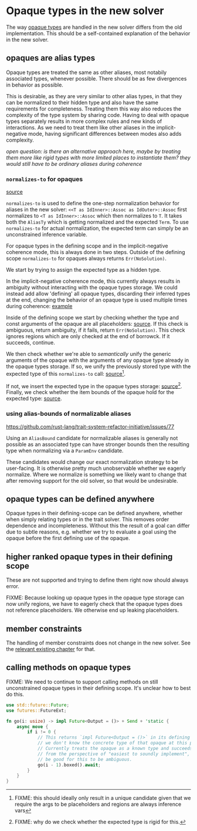 # Opaque types in the new solver

The way [opaque types](../opaque-types-type-alias-impl-trait.md) are handled in the new solver differs from the old implementation.
This should be a self-contained explanation of the behavior in the new solver.

## opaques are alias types

Opaque types are treated the same as other aliases, most notabily associated types,
whenever possible. There should be as few divergences in behavior as possible.

This is desirable, as they are very similar to other alias types, in that they can be
normalized to their hidden type and also have the same requirements for completeness.
Treating them this way also reduces the complexity of the type system by sharing code.
Having to deal with opaque types separately results in more complex rules and new kinds
of interactions. As we need to treat them like other aliases in the implicit-negative
mode, having significant differences between modes also adds complexity.

*open question: is there an alternative approach here, maybe by treating them more like rigid
types with more limited places to instantiate them? they would still have to be ordinary
aliases during coherence*

### `normalizes-to` for opaques

[source][norm]

`normalizes-to` is used to define the one-step normalization behavior for aliases in the new
solver: `<<T as IdInner>::Assoc as IdOuter>::Assoc` first normalizes to `<T as IdInner>::Assoc`
which then normalizes to `T`. It takes both the `AliasTy` which is getting normalized and the
expected `Term`. To use `normalizes-to` for actual normalization, the expected term can simply
be an unconstrained inference variable.

For opaque types in the defining scope and in the implicit-negative coherence mode, this is
always done in two steps. Outside of the defining scope `normalizes-to` for opaques always
returns `Err(NoSolution)`.

We start by trying to assign the expected type as a hidden type.

In the implicit-negative coherence mode, this currently always results in ambiguity without
interacting with the opaque types storage. We could instead add allow 'defining' all opaque types,
discarding their inferred types at the end, changing the behavior of an opaque type is used
multiple times during coherence: [example][coherence-example]

Inside of the defining scope we start by checking whether the type and const arguments of the
opaque are all placeholders: [source][placeholder-ck]. If this check is ambiguous,
return ambiguity, if it fails, return `Err(NoSolution)`. This check ignores regions which are
only checked at the end of borrowck. If it succeeds, continue.

We then check whether we're able to *semantically* unify the generic arguments of the opaque
with the arguments of any opaque type already in the opaque types storage. If so, we unify the
previously stored type with the expected type of this `normalizes-to` call: [source][eq-prev][^1].

If not, we insert the expected type in the opaque types storage: [source][insert-storage][^2]. 
Finally, we check whether the item bounds of the opaque hold for the expected type:
[source][item-bounds-ck].

[norm]: https://github.com/rust-lang/rust/blob/384d26fc7e3bdd7687cc17b2662b091f6017ec2a/compiler/rustc_trait_selection/src/solve/normalizes_to/opaque_types.rs#L13
[coherence-example]: https://github.com/rust-lang/rust/blob/master/tests/ui/type-alias-impl-trait/coherence_different_hidden_ty.rs
[placeholder-ck]: https://github.com/rust-lang/rust/blob/384d26fc7e3bdd7687cc17b2662b091f6017ec2a/compiler/rustc_trait_selection/src/solve/normalizes_to/opaque_types.rs#L33
[check-storage]: https://github.com/rust-lang/rust/blob/384d26fc7e3bdd7687cc17b2662b091f6017ec2a/compiler/rustc_trait_selection/src/solve/normalizes_to/opaque_types.rs#L51-L52
[eq-prev]: https://github.com/rust-lang/rust/blob/384d26fc7e3bdd7687cc17b2662b091f6017ec2a/compiler/rustc_trait_selection/src/solve/normalizes_to/opaque_types.rs#L51-L59
[insert-storage]: https://github.com/rust-lang/rust/blob/384d26fc7e3bdd7687cc17b2662b091f6017ec2a/compiler/rustc_trait_selection/src/solve/normalizes_to/opaque_types.rs#L68
[item-bounds-ck]: https://github.com/rust-lang/rust/blob/384d26fc7e3bdd7687cc17b2662b091f6017ec2a/compiler/rustc_trait_selection/src/solve/normalizes_to/opaque_types.rs#L69-L74

[^1]: FIXME: this should ideally only result in a unique candidate given that we require the args to be placeholders and regions are always inference vars
[^2]: FIXME: why do we check whether the expected type is rigid for this.

### using alias-bounds of normalizable aliases

https://github.com/rust-lang/trait-system-refactor-initiative/issues/77

Using an `AliasBound` candidate for normalizable aliases is generally not possible as an
associated type can have stronger bounds then the resulting type when normalizing via a
`ParamEnv` candidate.

These candidates would change our exact normalization strategy to be user-facing. It is otherwise
pretty much unobservable whether we eagerly normalize. Where we normalize is something we likely
want to change that after removing support for the old solver, so that would be undesirable.

## opaque types can be defined anywhere

Opaque types in their defining-scope can be defined anywhere, whether when simply relating types
or in the trait solver. This removes order dependence and incompleteness. Without this the result
of a goal can differ due to subtle reasons, e.g. whether we try to evaluate a goal using the
opaque before the first defining use of the opaque.

## higher ranked opaque types in their defining scope

These are not supported and trying to define them right now should always error.

FIXME: Because looking up opaque types in the opaque type storage can now unify regions,
we have to eagerly check that the opaque types does not reference placeholders. We otherwise
end up leaking placeholders.

## member constraints

The handling of member constraints does not change in the new solver. See the
[relevant existing chapter][member-constraints] for that.

[member-constraints]: ../borrow_check/region_inference/member_constraints.md

## calling methods on opaque types

FIXME: We need to continue to support calling methods on still unconstrained
opaque types in their defining scope. It's unclear how to best do this.

```rust
use std::future::Future;
use futures::FutureExt;

fn go(i: usize) -> impl Future<Output = ()> + Send + 'static {
    async move {
        if i != 0 {
            // This returns `impl Future<Output = ()>` in its defining scope,
            // we don't know the concrete type of that opaque at this point.
            // Currently treats the opaque as a known type and succeeds, but
            // from the perspective of "easiest to soundly implement", it would
            // be good for this to be ambiguous.
            go(i - 1).boxed().await;
        }
    }
}
```
